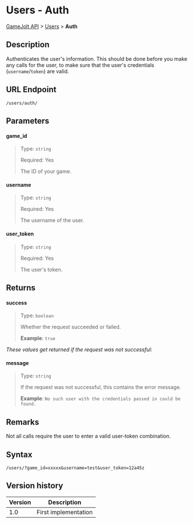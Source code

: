 # Users - Auth

[GameJolt API](../index.md) > [Users](index.md) > __Auth__

## Description

Authenticates the user's information. This should be done before you make any calls for the user, to make sure that the user's credentials (`username`/`token`) are valid.

## URL Endpoint

```
/users/auth/
```

## Parameters

#### game_id
> Type: `string`
>
> Required: Yes
>
> The ID of your game.

#### username
> Type: `string`
>
> Required: Yes
>
> The username of the user.

#### user_token
> Type: `string`
>
> Required: Yes
>
> The user's token.

## Returns

#### success
> Type: `boolean`
>
> Whether the request succeeded or failed.
>
> __Example__: `true`

_These values get returned if the request was not successful:_

#### message
> Type: `string`
>
> If the request was not successful, this contains the error message.
>
> __Example__: `No such user with the credentials passed in could be found.`


## Remarks

Not all calls require the user to enter a valid user-token combination.

## Syntax

```
/users/?game_id=xxxxx&username=test&user_token=12a45z
```

## Version history

Version		 | Description
---			 | ---
1.0			 | First implementation